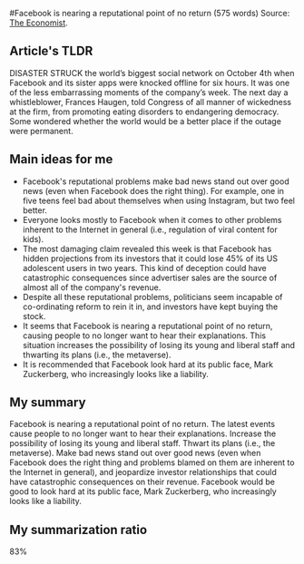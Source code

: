 #Facebook is nearing a reputational point of no return (575 words)
Source: [The Economist](https://www.economist.com/leaders/2021/10/09/facebook-is-nearing-a-reputational-point-of-no-return).

## Article's TLDR
DISASTER STRUCK the world’s biggest social network on October 4th when Facebook and its sister apps were knocked offline for six hours. It was one of the less embarrassing moments of the company’s week. The next day a whistleblower, Frances Haugen, told Congress of all manner of wickedness at the firm, from promoting eating disorders to endangering democracy. Some wondered whether the world would be a better place if the outage were permanent.

## Main ideas for me
- Facebook's reputational problems make bad news stand out over good news (even when Facebook does the right thing). For example, one in five teens feel bad about themselves when using Instagram, but two feel better.
- Everyone looks mostly to Facebook when it comes to other problems inherent to the Internet in general (i.e., regulation of viral content for kids).
- The most damaging claim revealed this week is that Facebook has hidden projections from its investors that it could lose 45% of its US adolescent users in two years. This kind of deception could have catastrophic consequences since advertiser sales are the source of almost all of the company's revenue.
- Despite all these reputational problems, politicians seem incapable of co-ordinating reform to rein it in, and investors have kept buying the stock.
- It seems that Facebook is nearing a reputational point of no return, causing people to no longer want to hear their explanations. This situation increases the possibility of losing its young and liberal staff and thwarting its plans (i.e., the metaverse).
- It is recommended that Facebook look hard at its public face, Mark Zuckerberg, who increasingly looks like a liability.

## My summary
Facebook is nearing a reputational point of no return. The latest events cause people to no longer want to hear their explanations. Increase the possibility of losing its young and liberal staff. Thwart its plans (i.e., the metaverse). Make bad news stand out over good news (even when Facebook does the right thing and problems blamed on them are inherent to the Internet in general), and jeopardize investor relationships that could have catastrophic consequences on their revenue. Facebook would be good to look hard at its public face, Mark Zuckerberg, who increasingly looks like a liability.

## My summarization ratio
83%